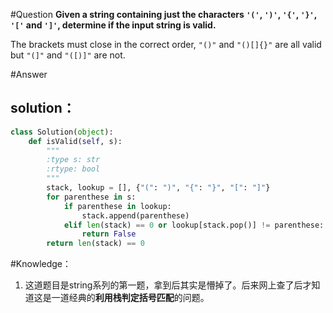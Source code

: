 #Question
**Given a string containing just the characters `'('`, `')'`, `'{'`, `'}'`, `'['` and `']'`, determine if the input string is valid.**

The brackets must close in the correct order, `"()"` and `"()[]{}"` are all valid but `"(]"` and `"([)]"` are not.

#Answer
## solution：

```python
class Solution(object):
    def isValid(self, s):
        """
        :type s: str
        :rtype: bool
        """
        stack, lookup = [], {"(": ")", "{": "}", "[": "]"}
        for parenthese in s:
            if parenthese in lookup:
                stack.append(parenthese)
            elif len(stack) == 0 or lookup[stack.pop()] != parenthese:
                return False
        return len(stack) == 0        
```

#Knowledge：
1. 这道题目是string系列的第一题，拿到后其实是懵掉了。后来网上查了后才知道这是一道经典的**利用栈判定括号匹配**的问题。
